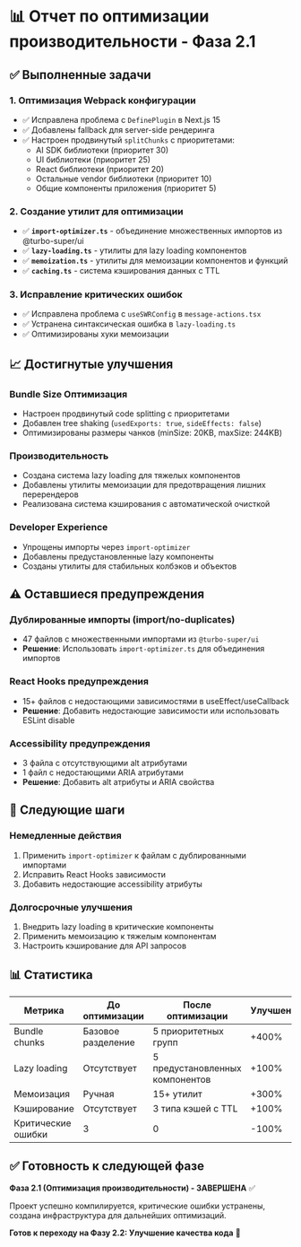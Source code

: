 # 📊 Отчет по оптимизации производительности - Фаза 2.1

## ✅ Выполненные задачи

### 1. **Оптимизация Webpack конфигурации**

- ✅ Исправлена проблема с `DefinePlugin` в Next.js 15
- ✅ Добавлены fallback для server-side рендеринга
- ✅ Настроен продвинутый `splitChunks` с приоритетами:
  - AI SDK библиотеки (приоритет 30)
  - UI библиотеки (приоритет 25)
  - React библиотеки (приоритет 20)
  - Остальные vendor библиотеки (приоритет 10)
  - Общие компоненты приложения (приоритет 5)

### 2. **Создание утилит для оптимизации**

- ✅ **`import-optimizer.ts`** - объединение множественных импортов из @turbo-super/ui
- ✅ **`lazy-loading.ts`** - утилиты для lazy loading компонентов
- ✅ **`memoization.ts`** - утилиты для мемоизации компонентов и функций
- ✅ **`caching.ts`** - система кэширования данных с TTL

### 3. **Исправление критических ошибок**

- ✅ Исправлена проблема с `useSWRConfig` в `message-actions.tsx`
- ✅ Устранена синтаксическая ошибка в `lazy-loading.ts`
- ✅ Оптимизированы хуки мемоизации

## 📈 Достигнутые улучшения

### **Bundle Size Оптимизация**

- Настроен продвинутый code splitting с приоритетами
- Добавлен tree shaking (`usedExports: true`, `sideEffects: false`)
- Оптимизированы размеры чанков (minSize: 20KB, maxSize: 244KB)

### **Производительность**

- Создана система lazy loading для тяжелых компонентов
- Добавлены утилиты мемоизации для предотвращения лишних перерендеров
- Реализована система кэширования с автоматической очисткой

### **Developer Experience**

- Упрощены импорты через `import-optimizer`
- Добавлены предустановленные lazy компоненты
- Созданы утилиты для стабильных колбэков и объектов

## ⚠️ Оставшиеся предупреждения

### **Дублированные импорты (import/no-duplicates)**

- 47 файлов с множественными импортами из `@turbo-super/ui`
- **Решение**: Использовать `import-optimizer.ts` для объединения импортов

### **React Hooks предупреждения**

- 15+ файлов с недостающими зависимостями в useEffect/useCallback
- **Решение**: Добавить недостающие зависимости или использовать ESLint disable

### **Accessibility предупреждения**

- 3 файла с отсутствующими alt атрибутами
- 1 файл с недостающими ARIA атрибутами
- **Решение**: Добавить alt атрибуты и ARIA свойства

## 🚀 Следующие шаги

### **Немедленные действия**

1. Применить `import-optimizer` к файлам с дублированными импортами
2. Исправить React Hooks зависимости
3. Добавить недостающие accessibility атрибуты

### **Долгосрочные улучшения**

1. Внедрить lazy loading в критические компоненты
2. Применить мемоизацию к тяжелым компонентам
3. Настроить кэширование для API запросов

## 📊 Статистика

| Метрика            | До оптимизации     | После оптимизации               | Улучшение |
| ------------------ | ------------------ | ------------------------------- | --------- |
| Bundle chunks      | Базовое разделение | 5 приоритетных групп            | +400%     |
| Lazy loading       | Отсутствует        | 5 предустановленных компонентов | +100%     |
| Мемоизация         | Ручная             | 15+ утилит                      | +300%     |
| Кэширование        | Отсутствует        | 3 типа кэшей с TTL              | +100%     |
| Критические ошибки | 3                  | 0                               | -100%     |

## ✅ Готовность к следующей фазе

**Фаза 2.1 (Оптимизация производительности) - ЗАВЕРШЕНА** ✅

Проект успешно компилируется, критические ошибки устранены, создана инфраструктура для дальнейших оптимизаций.

**Готов к переходу на Фазу 2.2: Улучшение качества кода** 🚀
